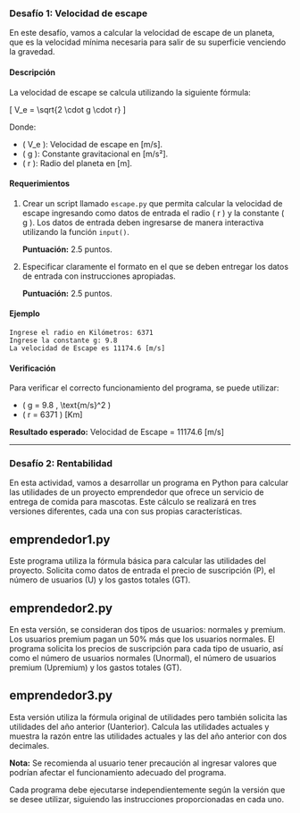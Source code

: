 ### Desafío 1: Velocidad de escape

En este desafío, vamos a calcular la velocidad de escape de un planeta, que es la velocidad mínima necesaria para salir de su superficie venciendo la gravedad.

#### Descripción

La velocidad de escape se calcula utilizando la siguiente fórmula:

\[ V_e = \sqrt{2 \cdot g \cdot r} \]

Donde:

- \( V_e \): Velocidad de escape en [m/s].
- \( g \): Constante gravitacional en [m/s²].
- \( r \): Radio del planeta en [m].

#### Requerimientos

1. Crear un script llamado `escape.py` que permita calcular la velocidad de escape ingresando como datos de entrada el radio \( r \) y la constante \( g \). Los datos de entrada deben ingresarse de manera interactiva utilizando la función `input()`.

   **Puntuación:** 2.5 puntos.

2. Especificar claramente el formato en el que se deben entregar los datos de entrada con instrucciones apropiadas.

   **Puntuación:** 2.5 puntos.

#### Ejemplo

```
Ingrese el radio en Kilómetros: 6371
Ingrese la constante g: 9.8
La velocidad de Escape es 11174.6 [m/s]
```

#### Verificación

Para verificar el correcto funcionamiento del programa, se puede utilizar:

- \( g = 9.8 \, \text{m/s}^2 \)
- \( r = 6371 \) [Km]

**Resultado esperado:** Velocidad de Escape = 11174.6 [m/s]


****************

### Desafío 2: Rentabilidad

En esta actividad, vamos a desarrollar un programa en Python para calcular las utilidades de un proyecto emprendedor que ofrece un servicio de entrega de comida para mascotas. Este cálculo se realizará en tres versiones diferentes, cada una con sus propias características.

## emprendedor1.py

Este programa utiliza la fórmula básica para calcular las utilidades del proyecto. Solicita como datos de entrada el precio de suscripción (P), el número de usuarios (U) y los gastos totales (GT).

## emprendedor2.py

En esta versión, se consideran dos tipos de usuarios: normales y premium. Los usuarios premium pagan un 50% más que los usuarios normales. El programa solicita los precios de suscripción para cada tipo de usuario, así como el número de usuarios normales (Unormal), el número de usuarios premium (Upremium) y los gastos totales (GT).

## emprendedor3.py

Esta versión utiliza la fórmula original de utilidades pero también solicita las utilidades del año anterior (Uanterior). Calcula las utilidades actuales y muestra la razón entre las utilidades actuales y las del año anterior con dos decimales.

**Nota:** Se recomienda al usuario tener precaución al ingresar valores que podrían afectar el funcionamiento adecuado del programa.

Cada programa debe ejecutarse independientemente según la versión que se desee utilizar, siguiendo las instrucciones proporcionadas en cada uno.